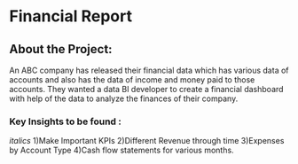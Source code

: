 # Financial Report
## About the Project:  
An ABC company has released their financial data which has various data of accounts and also has the data of income and money paid to those accounts.
They wanted a data BI developer to create a financial dashboard with help of the data to analyze the finances of their company.

### Key Insights to be found :
 _italics_ 1)Make Important KPIs
2)Different Revenue through time
3)Expenses by Account Type
4)Cash flow statements for various months.


